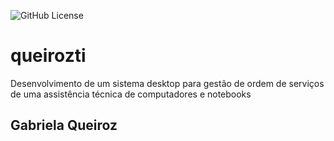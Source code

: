 ![GitHub License](https://img.shields.io/github/license/GabrielaQueirozs/queirozti)

# queirozti
Desenvolvimento de um sistema desktop para gestão de ordem de serviços de uma assistência técnica de computadores e notebooks
## Gabriela Queiroz
